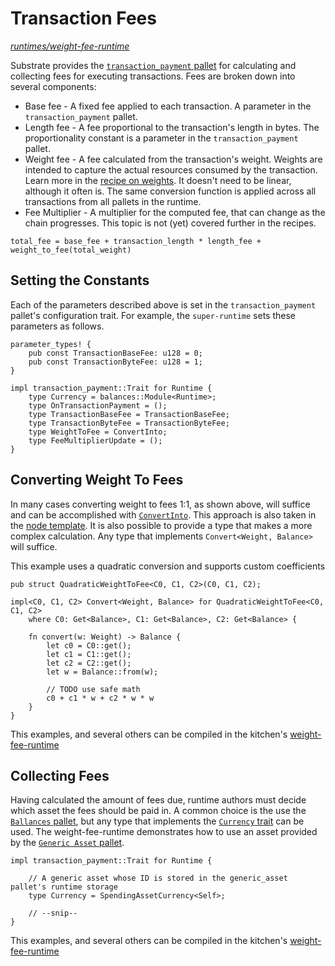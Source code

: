 # Transaction Fees
*[runtimes/weight-fee-runtime](https://github.com/substrate-developer-hub/recipes/tree/master/runtimes/weight-fee-runtime)*

Substrate provides the [`transaction_payment` pallet](https://substrate.dev/rustdocs/master/pallet_transaction_payment/index.html) for calculating and collecting fees for executing transactions. Fees are broken down into several components:

* Base fee - A fixed fee applied to each transaction. A parameter in the `transaction_payment` pallet.
* Length fee - A fee proportional to the transaction's length in bytes. The proportionality constant is a parameter in the `transaction_payment` pallet.
* Weight fee - A fee calculated from the transaction's weight. Weights are intended to capture the actual resources consumed by the transaction. Learn more in the [recipe on weights](./weights.md). It doesn't need to be linear, although it often is. The same conversion function is applied across all transactions from all pallets in the runtime.
* Fee Multiplier - A multiplier for the computed fee, that can change as the chain progresses. This topic is not (yet) covered further in the recipes.

`total_fee = base_fee + transaction_length * length_fee + weight_to_fee(total_weight)`

## Setting the Constants

Each of the parameters described above is set in the `transaction_payment` pallet's configuration trait. For example, the `super-runtime` sets these parameters as follows.

```rust,ignore
parameter_types! {
    pub const TransactionBaseFee: u128 = 0;
    pub const TransactionByteFee: u128 = 1;
}

impl transaction_payment::Trait for Runtime {
    type Currency = balances::Module<Runtime>;
    type OnTransactionPayment = ();
    type TransactionBaseFee = TransactionBaseFee;
    type TransactionByteFee = TransactionByteFee;
    type WeightToFee = ConvertInto;
    type FeeMultiplierUpdate = ();
}
```

## Converting Weight To Fees

In many cases converting weight to fees 1:1, as shown above, will suffice and can be accomplished with [`ConvertInto`](https://substrate.dev/rustdocs/master/sp_runtime/traits/struct.ConvertInto.html). This approach is also taken in the [node template](https://github.com/substrate-developer-hub/substrate-node-template/blob/43ee95347b6626580b1d9d554c3c8b77dc85bc01/runtime/src/lib.rs#L230). It is also possible to provide a type that makes a more complex calculation. Any type that implements `Convert<Weight, Balance>` will suffice.

This example uses a quadratic conversion and supports custom coefficients
```rust, ignore
pub struct QuadraticWeightToFee<C0, C1, C2>(C0, C1, C2);

impl<C0, C1, C2> Convert<Weight, Balance> for QuadraticWeightToFee<C0, C1, C2>
	where C0: Get<Balance>, C1: Get<Balance>, C2: Get<Balance> {

	fn convert(w: Weight) -> Balance {
		let c0 = C0::get();
		let c1 = C1::get();
		let c2 = C2::get();
		let w = Balance::from(w);

		// TODO use safe math
		c0 + c1 * w + c2 * w * w
	}
}
```

This examples, and several others can be compiled in the kitchen's [weight-fee-runtime](https://github.com/substrate-developer-hub/recipes/tree/master/runtimes/weight-fee-runtime)

## Collecting Fees

Having calculated the amount of fees due, runtime authors must decide which asset the fees should be paid in. A common choice is the use the [`Ballances` pallet](https://substrate.dev/rustdocs/master/pallet_balances/index.html), but any type that implements the [`Currency` trait](https://substrate.dev/rustdocs/master/frame_support/traits/trait.Currency.html) can be used. The weight-fee-runtime demonstrates how to use an asset provided by the [`Generic Asset` pallet](https://substrate.dev/rustdocs/master/pallet_generic_asset/index.html).

```rust,ignore
impl transaction_payment::Trait for Runtime {

	// A generic asset whose ID is stored in the generic_asset pallet's runtime storage
	type Currency = SpendingAssetCurrency<Self>;

	// --snip--
}
```

This examples, and several others can be compiled in the kitchen's [weight-fee-runtime](https://github.com/substrate-developer-hub/recipes/tree/master/runtimes/weight-fee-runtime)
